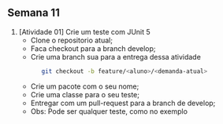 ## Semana 11

1. [Atividade 01] Crie um teste com JUnit 5
   - Clone o repositorio atual;
   - Faca checkout para a branch develop;
   - Crie uma branch sua para a entrega dessa atividade
     ```bash
        git checkout -b feature/<aluno>/<demanda-atual>
     ```
   - Crie um pacote com o seu nome;
   - Crie uma classe para o seu teste;
   - Entregar com um pull-request para a branch de develop;
   - Obs: Pode ser qualquer teste, como no exemplo
